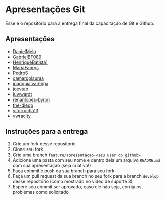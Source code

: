 # Apresentações Git

Esse é o repositório para a entrega final da capacitação de Git e Github.

## Apresentações

- [DanielMelo](./DanielMelo)
- [GabrielBF089](./GabrielBF089)
- [HenriqueBatista1](./HenriqueBatista1)
- [MariaFabrys](./MariaFabrys)
- [PedroS](./PedroS)
- [camargolauraa](./camargolauraa)
- [joaoguialvarenga](./joaoguialvarenga)
- [joevtap](./joevtap)
- [juwwardt](./juwwardt)
- [renanlopes-byron](./byron)
- [the-diego](./diego)
- [vitorrocha13](./vitorrocha13)
- [vwracity](./vwracity)

## Instruções para a entrega

1. Crie um fork desse repositório
2. Clone seu fork
3. Crie uma branch `feature/apresentacao-<seu user do github>`
4. Adicione uma pasta com seu nome e dentro dela um arquivo `README.md` com sua apresentação (seja criativo!)
5. Faça commit e push da sua branch para seu fork
6. Faça um pull request da sua branch no seu fork para a branch `develop` desse repositório (como mostrado no vídeo de suporte 3)
7. Espere seu commit ser aprovado, caso ele não seja, corrija os problemas como solicitado
